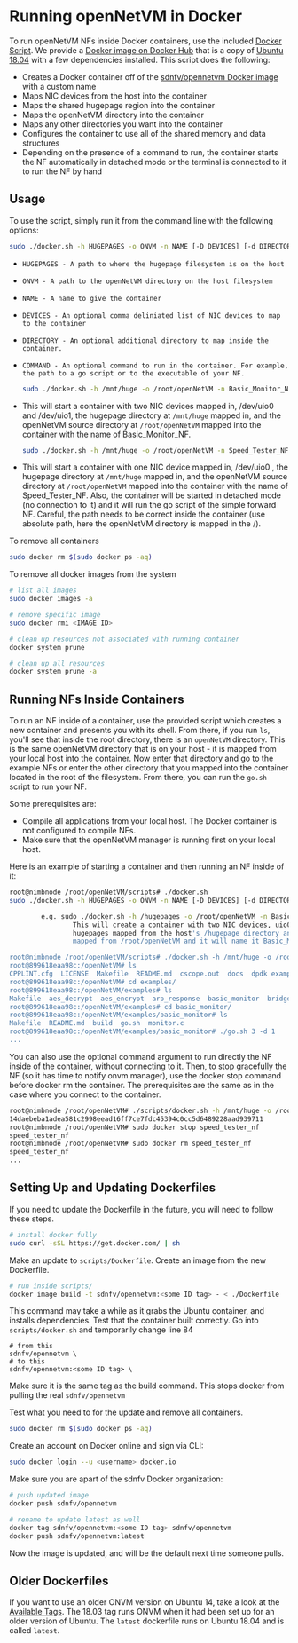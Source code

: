 Running openNetVM in Docker
==

To run openNetVM NFs inside Docker containers, use the included [Docker Script][docker].  We provide a [Docker image on Docker Hub][onvm-docker] that is a copy of [Ubuntu 18.04][ubuntu] with a few dependencies installed.  This script does the following:

  - Creates a Docker container off of the [sdnfv/opennetvm Docker image][onvm-docker] with a custom name
  - Maps NIC devices from the host into the container
  - Maps the shared hugepage region into the container
  - Maps the openNetVM directory into the container
  - Maps any other directories you want into the container
  - Configures the container to use all of the shared memory and data structures
  - Depending on the presence of a command to run, the container starts the NF automatically in detached mode or the terminal is connected to it to run the NF by hand

Usage
--

To use the script, simply run it from the command line with the following options:

```bash
sudo ./docker.sh -h HUGEPAGES -o ONVM -n NAME [-D DEVICES] [-d DIRECTORY] [-c COMMAND]
```

  - `HUGEPAGES - A path to where the hugepage filesystem is on the host`
  - `ONVM - A path to the openNetVM directory on the host filesystem`
  - `NAME - A name to give the container`
  - `DEVICES - An optional comma deliniated list of NIC devices to map to the container`
  - `DIRECTORY - An optional additional directory to map inside the container.`
  - `COMMAND - An optional command to run in the container. For example, the path to a go script or to the executable of your NF.`

    ```bash
    sudo ./docker.sh -h /mnt/huge -o /root/openNetVM -n Basic_Monitor_NF -D /dev/uio0,/dev/uio1
    ```

  - This will start a container with two NIC devices mapped in, /dev/uio0 and /dev/uio1, the hugepage directory at `/mnt/huge` mapped in, and the openNetVM source directory at `/root/openNetVM` mapped into the container with the name of Basic_Monitor_NF.

    ```bash
    sudo ./docker.sh -h /mnt/huge -o /root/openNetVM -n Speed_Tester_NF -D /dev/uio0 -c "./examples/speed_tester/go.sh 1 -d 1"
    ```

  - This will start a container with one NIC device mapped in, /dev/uio0 , the hugepage directory at `/mnt/huge` mapped in, and the openNetVM source directory at `/root/openNetVM` mapped into the container with the name of Speed_Tester_NF. Also, the container will be started in detached mode (no connection to it) and it will run the go script of the simple forward NF.
Careful, the path needs to be correct inside the container (use absolute path, here the openNetVM directory is mapped in the /).

To remove all containers
```bash
sudo docker rm $(sudo docker ps -aq)
```

To remove all docker images from the system
```bash
# list all images
sudo docker images -a

# remove specific image
sudo docker rmi <IMAGE ID>

# clean up resources not associated with running container
docker system prune

# clean up all resources
docker system prune -a
```

Running NFs Inside Containers
--

To run an NF inside of a container, use the provided script which creates a new container and presents you with its shell.  From there, if you run `ls`, you'll see that inside the root directory, there is an `openNetVM` directory.  This is the same openNetVM directory that is on your host - it is mapped from your local host into the container.  Now enter that directory and go to the example NFs or enter the other directory that you mapped into the container located in the root of the filesystem.  From there, you can run the `go.sh` script to run your NF.

Some prerequisites are:

  - Compile all applications from your local host.  The Docker container is not configured to compile NFs.
  - Make sure that the openNetVM manager is running first on your local host.

Here is an example of starting a container and then running an NF inside of it:

```bash
root@nimbnode /root/openNetVM/scripts# ./docker.sh
sudo ./docker.sh -h HUGEPAGES -o ONVM -n NAME [-D DEVICES] [-d DIRECTORY] [-c COMMAND]

        e.g. sudo ./docker.sh -h /hugepages -o /root/openNetVM -n Basic_Monitor_NF -D /dev/uio0,/dev/uio1
                This will create a container with two NIC devices, uio0 and uio1,
                hugepages mapped from the host's /hugepage directory and openNetVM
                mapped from /root/openNetVM and it will name it Basic_Monitor_NF

root@nimbnode /root/openNetVM/scripts# ./docker.sh -h /mnt/huge -o /root/openNetVM -D /dev/uio0,/dev/uio1 -n basic_monitor
root@899618eaa98c:/openNetVM# ls
CPPLINT.cfg  LICENSE  Makefile  README.md  cscope.out  docs  dpdk examples  onvm  onvm_web  scripts  style  tags  tools
root@899618eaa98c:/openNetVM# cd examples/
root@899618eaa98c:/openNetVM/examples# ls
Makefile  aes_decrypt  aes_encrypt  arp_response  basic_monitor  bridge flow_table  flow_tracker  load_balancer  ndpi_stats  nf_router simple_forward  speed_tester  test_flow_dir
root@899618eaa98c:/openNetVM/examples# cd basic_monitor/
root@899618eaa98c:/openNetVM/examples/basic_monitor# ls
Makefile  README.md  build  go.sh  monitor.c
root@899618eaa98c:/openNetVM/examples/basic_monitor# ./go.sh 3 -d 1
...
```

You can also use the optional command argument to run directly the NF inside of the container, without connecting to it. Then, to stop gracefully the NF (so it has time to notify onvm manager), use the docker stop command before docker rm the container.
The prerequisites are the same as in the case where you connect to the container.

```bash
root@nimbnode /root/openNetVM# ./scripts/docker.sh -h /mnt/huge -o /root/openNetVM -n speed_tester_nf -D /dev/uio0,/dev/uio1 -c "./examples/speed_tester/go.sh 1 -d 1"
14daebeba1adea581c2998eead16ff7ce7fdc45394c0cc5d6489228aad939711
root@nimbnode /root/openNetVM# sudo docker stop speed_tester_nf
speed_tester_nf
root@nimbnode /root/openNetVM# sudo docker rm speed_tester_nf
speed_tester_nf
...
```

Setting Up and Updating Dockerfiles
--

If you need to update the Dockerfile in the future, you will need to follow these steps.

```bash
# install docker fully
sudo curl -sSL https://get.docker.com/ | sh
```

Make an update to `scripts/Dockerfile`. Create an image from the new Dockerfile.

```bash
# run inside scripts/
docker image build -t sdnfv/opennetvm:<some ID tag> - < ./Dockerfile
```
This command may take a while as it grabs the Ubuntu container, and installs dependencies.
Test that the container built correctly. Go into `scripts/docker.sh` and temporarily change line 84

```vim
# from this
sdnfv/opennetvm \
# to this
sdnfv/opennetvm:<some ID tag> \
```

Make sure it is the same tag as the build command. This stops docker from pulling the real `sdnfv/opennetvm`

Test what you need to for the update and remove all containers.
```bash
sudo docker rm $(sudo docker ps -aq)
```

Create an account on Docker online and sign via CLI:
```bash
sudo docker login --u <username> docker.io
```

Make sure you are apart of the sdnfv Docker organization:
```bash
# push updated image
docker push sdnfv/opennetvm

# rename to update latest as well
docker tag sdnfv/opennetvm:<some ID tag> sdnfv/opennetvm
docker push sdnfv/opennetvm:latest
```

Now the image is updated, and will be the default next time someone pulls.

Older Dockerfiles
--

If you want to use an older ONVM version on Ubuntu 14, take a look at the [Available Tags][onvm-docker-tags].
The 18.03 tag runs ONVM when it had been set up for an older version of Ubuntu.
The `latest` dockerfile runs on Ubuntu 18.04 and is called `latest`.

[docker]: ../scripts/docker.sh
[onvm-docker]: https://hub.docker.com/r/sdnfv/opennetvm/
[onvm-docker-tags]: https://hub.docker.com/r/sdnfv/opennetvm/tags
[ubuntu]: http://releases.ubuntu.com/14.04/

